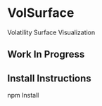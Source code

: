 # VolSurface
Volatility Surface Visualization

## Work In Progress

## Install Instructions
npm Install
